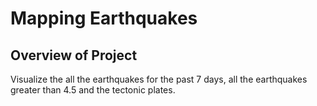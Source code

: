# Mapping Earthquakes
## Overview of Project
Visualize the all the earthquakes for the past 7 days, all the earthquakes greater than 4.5 and the tectonic plates.